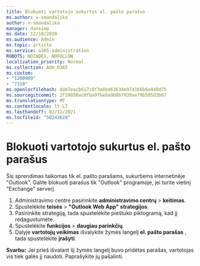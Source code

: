 ```yaml
---
title: Blokuoti vartotojo sukurtus el. pašto parašus
ms.author: v-smandalika
author: v-smandalika
manager: dansimp
ms.date: 12/18/2020
ms.audience: Admin
ms.topic: article
ms.service: o365-administration
ROBOTS: NOINDEX, NOFOLLOW
localization_priority: Normal
ms.collection: Adm_O365
ms.custom:
- "1200009"
- "7310"
ms.openlocfilehash: dab7eacb617c8f3a8bd63634e974166b6e448d75
ms.sourcegitcommit: 2f39850ac0fba9fbeba9b8b7939ae79b505d3b67
ms.translationtype: MT
ms.contentlocale: lt-LT
ms.lasthandoff: 02/12/2021
ms.locfileid: "50243628"
---
```

# <a name="block-user-made-email-signatures"></a>Blokuoti vartotojo sukurtus el. pašto parašus

Šis sprendimas taikomas tik el. pašto parašams, sukurtiems internetinėje "Outlook". Galite blokuoti parašus tik "Outlook" programoje, jei turite vietinį "Exchange" serverį.

1. Administravimo centre pasirinkite **administravimo centrų**  >  **keitimas**.
2. Spustelėkite **teisės**  >  **"Outlook Web App" strategijos**.
3. Pasirinkite strategiją, tada spustelėkite pieštuko piktogramą, kad jį redaguotumėte.
4. Spustelėkite **funkcijos**  >  **daugiau parinkčių**.
5. Dalyje **vartotojų veikimas** išvalykite žymės langelį **el. pašto parašas** , tada spustelėkite **įrašyti**.

**Svarbu:** Jei prieš išvalant šį žymės langelį buvo pridėtas parašas, vartotojas vis tiek galės jį naudoti. Paprašykite jų pašalinti.
